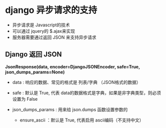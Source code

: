 # django 异步请求的支持

- 异步请求是 Javascript的技术
- 可以通过 jquery的 $.ajax来实现
- 服务器需要通过返回 JSON 来支持异步请求


## Django 返回 JSON

**JsonResponse(data, encoder=DjangoJSONEncoder, safe=True, json_dumps_params=None)**

- data : 响应的数据、常见的格式是 列表/字典 （JSON格式的数据）

- safe : 默认是 True, 代表 data的数据格式是字典，如果是非字典类型，则必须设置为 False

- json_dumps_params : 用来给 json.dumps 函数设置参数的
   - ensure_ascii ：默认是 True,  代表启用 ascii编码（不支持中文）



